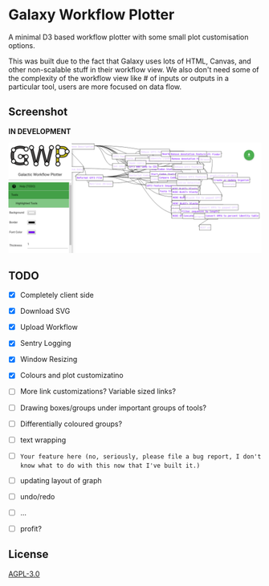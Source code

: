 # Galaxy Workflow Plotter

A minimal D3 based workflow plotter with some small plot customisation options.

This was built due to the fact that Galaxy uses lots of HTML, Canvas, and other
non-scalable stuff in their workflow view. We also don't need some of the
complexity of the workflow view like # of inputs or outputs in a particular
tool, users are more focused on data flow.

## Screenshot

**IN DEVELOPMENT**

![](./media/screenshot.png)

## TODO

- [x] Completely client side
- [x] Download SVG
- [x] Upload Workflow
- [x] Sentry Logging
- [x] Window Resizing
- [x] Colours and plot customizatino
- [ ] More link customizations? Variable sized links?
- [ ] Drawing boxes/groups under important groups of tools?
- [ ] Differentially coloured groups?
- [ ] text wrapping
- [ ] `Your feature here (no, seriously, please file a bug report, I don't know what to do with this now that I've built it.)`
- [ ] updating layout of graph
- [ ] undo/redo
- [ ] ...
- [ ] profit?



## License

[AGPL-3.0](http://opensource.org/licenses/AGPL-3.0)
